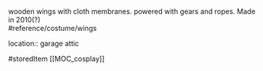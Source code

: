 wooden wings with cloth membranes.  powered with gears and ropes.  Made in 2010(?)  
#reference/costume/wings

location:: garage attic

#storedItem
[[MOC_cosplay]]